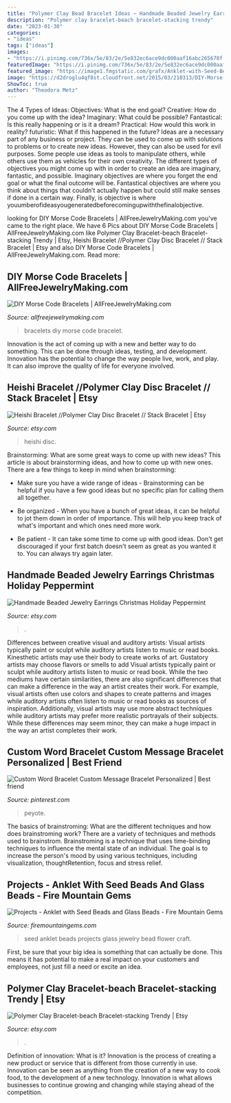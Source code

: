 ```yaml
---
title: "Polymer Clay Bead Bracelet Ideas ~ Handmade Beaded Jewelry Earrings Christmas Holiday Peppermint"
description: "Polymer clay bracelet-beach bracelet-stacking trendy"
date: "2023-01-30"
categories:
- "ideas"
tags: ["ideas"]
images:
- "https://i.pinimg.com/736x/5e/83/2e/5e832ec6ace9dc000aaf16abc265678f.jpg"
featuredImage: "https://i.pinimg.com/736x/5e/83/2e/5e832ec6ace9dc000aaf16abc265678f.jpg"
featured_image: "https://image1.fmgstatic.com/grafx/Anklet-with-Seed-Beads-and-Glass-Beads---ea7n_finished.jpg"
image: "https://d2droglu4qf8st.cloudfront.net/2015/03/210313/DIY-Morse-Code-Bracelets_ExtraLarge1000_ID-894890.jpg?v=894890"
ShowToc: true
author: "Theodora Metz"
---
```



The 4 Types of Ideas: Objectives: What is the end goal? Creative: How do you come up with the idea? Imaginary: What could be possible? Fantastical: Is this really happening or is it a dream? Practical: How would this work in reality? futuristic: What if this happened in the future?
Ideas are a necessary part of any business or project. They can be used to come up with solutions to problems or to create new ideas. However, they can also be used for evil purposes. Some people use ideas as tools to manipulate others, while others use them as vehicles for their own creativity. 
The different types of objectives you might come up with in order to create an idea are imaginary, fantastic, and possible. Imaginary objectives are where you forget the end goal or what the final outcome will be. Fantastical objectives are where you think about things that couldn’t actually happen but could still make senses if done in a certain way. Finally, is objective is where youumberofideasyougeneratedbeforecomingupwiththefinalobjective.

	

		
looking for DIY Morse Code Bracelets | AllFreeJewelryMaking.com you've came to the right place. We have 6 Pics about DIY Morse Code Bracelets | AllFreeJewelryMaking.com like Polymer Clay Bracelet-beach Bracelet-stacking Trendy | Etsy, Heishi Bracelet //Polymer Clay Disc Bracelet // Stack Bracelet | Etsy and also DIY Morse Code Bracelets | AllFreeJewelryMaking.com. Read more:
		
    
## DIY Morse Code Bracelets | AllFreeJewelryMaking.com

<img loading=lazy src="https://d2droglu4qf8st.cloudfront.net/2015/03/210313/DIY-Morse-Code-Bracelets_ExtraLarge1000_ID-894890.jpg?v=894890" onerror="this.onerror=null;this.src='https://tse2.mm.bing.net/th?id=OIP.jSw6NnuqExmg1SiHYKLWugHaFb&amp;pid=15.1';" alt="DIY Morse Code Bracelets | AllFreeJewelryMaking.com">

_Source: allfreejewelrymaking.com_

>bracelets diy morse code bracelet. 

	

Innovation is the act of coming up with a new and better way to do something. This can be done through ideas, testing, and development. Innovation has the potential to change the way people live, work, and play. It can also improve the quality of life for everyone involved.

    
## Heishi Bracelet //Polymer Clay Disc Bracelet // Stack Bracelet | Etsy

<img loading=lazy src="https://i.etsystatic.com/21052792/r/il/3e88f6/2462321665/il_794xN.2462321665_nl2b.jpg" onerror="this.onerror=null;this.src='https://tse1.mm.bing.net/th?id=OIP.l116N6LReivpdbIIY_PwugHaHa&amp;pid=15.1';" alt="Heishi Bracelet //Polymer Clay Disc Bracelet // Stack Bracelet | Etsy">

_Source: etsy.com_

>heishi disc. 

	

Brainstorming: What are some great ways to come up with new ideas?
This article is about brainstorming ideas, and how to come up with new ones. There are a few things to keep in mind when brainstorming: 
- Make sure you have a wide range of ideas - Brainstorming can be helpful if you have a few good ideas but no specific plan for calling them all together. 

- Be organized - When you have a bunch of great ideas, it can be helpful to jot them down in order of importance. This will help you keep track of what's important and which ones need more work. 

- Be patient - It can take some time to come up with good ideas. Don't get discouraged if your first batch doesn't seem as great as you wanted it to. You can always try again later.

    
## Handmade Beaded Jewelry Earrings Christmas Holiday Peppermint

<img loading=lazy src="https://img0.etsystatic.com/000/0/5490265/il_fullxfull.294265792.jpg" onerror="this.onerror=null;this.src='https://tse2.mm.bing.net/th?id=OIP.A58WGsfXSJH0VyH17XM0lgHaKS&amp;pid=15.1';" alt="Handmade Beaded Jewelry Earrings Christmas Holiday Peppermint">

_Source: etsy.com_

>. 

	

Differences between creative visual and auditory artists: Visual artists typically paint or sculpt while auditory artists listen to music or read books. Kinesthetic artists may use their body to create works of art. Gustatory artists may choose flavors or smells to add
Visual artists typically paint or sculpt while auditory artists listen to music or read book. While the two mediums have certain similarities, there are also significant differences that can make a difference in the way an artist creates their work. For example, visual artists often use colors and shapes to create patterns and images while auditory artists often listen to music or read books as sources of inspiration. Additionally, visual artists may use more abstract techniques while auditory artists may prefer more realistic portrayals of their subjects. While these differences may seem minor, they can make a huge impact in the way an artist completes their work.

    
## Custom Word Bracelet Custom Message Bracelet Personalized | Best Friend

<img loading=lazy src="https://i.pinimg.com/736x/5e/83/2e/5e832ec6ace9dc000aaf16abc265678f.jpg" onerror="this.onerror=null;this.src='https://tse4.mm.bing.net/th?id=OIP.dH0Kc2-Z022Q1H_nrYLJJAHaJ3&amp;pid=15.1';" alt="Custom Word Bracelet Custom Message Bracelet Personalized | Best friend">

_Source: pinterest.com_

>peyote. 

	

The basics of brainstroming: What are the different techniques and how does brainstroming work?
There are a variety of techniques and methods used to brainstrom. Brainstroming is a technique that uses time-binding techniques to influence the mental state of an individual. The goal is to increase the person's mood by using various techniques, including visualization, thoughtRetention, focus and stress relief.

    
## Projects - Anklet With Seed Beads And Glass Beads - Fire Mountain Gems

<img loading=lazy src="https://image1.fmgstatic.com/grafx/Anklet-with-Seed-Beads-and-Glass-Beads---ea7n_finished.jpg" onerror="this.onerror=null;this.src='https://tse4.mm.bing.net/th?id=OIP.DNHyXgZZV_M50llMIjsZDgAAAA&amp;pid=15.1';" alt="Projects - Anklet with Seed Beads and Glass Beads - Fire Mountain Gems">

_Source: firemountaingems.com_

>seed anklet beads projects glass jewelry bead flower craft. 

	

First, be sure that your big idea is something that can actually be done. This means it has potential to make a real impact on your customers and employees, not just fill a need or excite an idea.

    
## Polymer Clay Bracelet-beach Bracelet-stacking Trendy | Etsy

<img loading=lazy src="https://i.etsystatic.com/20864350/r/il/a77a28/3449105191/il_1588xN.3449105191_2478.jpg" onerror="this.onerror=null;this.src='https://tse3.mm.bing.net/th?id=OIP.l86KbMRmtDRGCr1btb4vTwHaJ3&amp;pid=15.1';" alt="Polymer Clay Bracelet-beach Bracelet-stacking Trendy | Etsy">

_Source: etsy.com_

>. 

	

Definition of innovation: What is it?
Innovation is the process of creating a new product or service that is different from those currently in use. Innovation can be seen as anything from the creation of a new way to cook food, to the development of a new technology. Innovation is what allows businesses to continue growing and changing while staying ahead of the competition.

